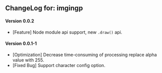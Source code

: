 ## ChangeLog for: imgingp

#### Version 0.0.2

- [Feature] Node module api support, new `.draw()` api.

#### Version 0.0.1-1

- [Optimization] Decrease time-consuming of processing replace alpha value with 255. 
- [Fixed Bug] Support character config option.